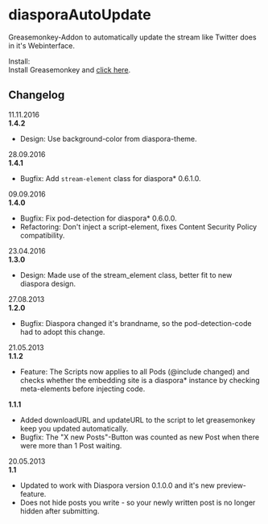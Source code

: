 diasporaAutoUpdate
==================

Greasemonkey-Addon to automatically update the stream like Twitter does in it's Webinterface.

Install:  
Install Greasemonkey and [click here](https://github.com/Faldrian/diasporaAutoUpdate/raw/master/src/Diaspora_AutoUpdater_\(Wai-Modus\).user.js).

Changelog
---------

11.11.2016  
**1.4.2**

* Design: Use background-color from diaspora-theme.

28.09.2016  
**1.4.1**

* Bugfix: Add `stream-element` class for diaspora\* 0.6.1.0.

09.09.2016  
**1.4.0**

* Bugfix: Fix pod-detection for diaspora\* 0.6.0.0.
* Refactoring: Don't inject a script-element, fixes Content Security Policy compatibility.

23.04.2016  
**1.3.0**

* Design: Made use of the stream\_element class, better fit to new diaspora design.

27.08.2013  
**1.2.0**

* Bugfix: Diaspora changed it's brandname, so the pod-detection-code had to adopt this change.

21.05.2013  
**1.1.2**

* Feature: The Scripts now applies to all Pods (@include changed) and checks whether the embedding site is a diaspora\* instance by checking meta-elements before injecting code.

**1.1.1**

* Added downloadURL and updateURL to the script to let greasemonkey keep you updated automatically.
* Bugfix: The "X new Posts"-Button was counted as new Post when there were more than 1 Post waiting.

20.05.2013  
**1.1**

* Updated to work with Diaspora version 0.1.0.0 and it's new preview-feature.
* Does not hide posts you write - so your newly written post is no longer hidden after submitting.

